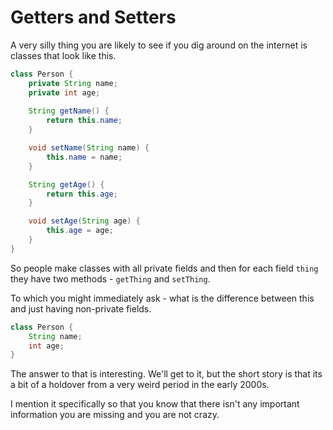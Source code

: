 # Getters and Setters

A very silly thing you are likely to see if you dig around on the internet
is classes that look like this.

```java
class Person {
    private String name;
    private int age;
    
    String getName() {
        return this.name;
    }

    void setName(String name) {
        this.name = name;
    }

    String getAge() {
        return this.age;
    }

    void setAge(String age) {
        this.age = age;
    }
}
```

So people make classes with all private fields and then for each field `thing` they
have two methods - `getThing` and `setThing`.

To which you might immediately ask - what is the difference between this and just having non-private fields.

```java
class Person {
    String name;
    int age;
}
```

The answer to that is interesting. We'll get to it, but the short story is that its a bit of a holdover from a very weird period in the early 2000s.

I mention it specifically so that you know that there isn't any important information you are missing and you are not crazy.